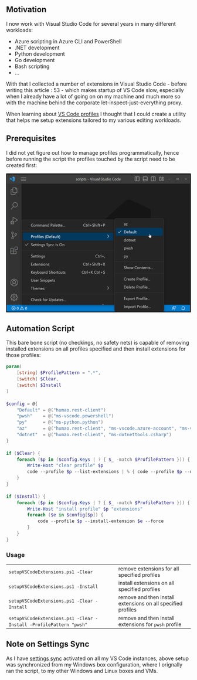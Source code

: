 ## Motivation

I now work with Visual Studio Code for several years in many different workloads:
- Azure scripting in Azure CLI and PowerShell
- .NET development
- Python development
- Go development
- Bash scripting
- ...

With that I collected a number of extensions in Visual Studio Code - before writing this article : 53 - which makes startup of VS Code slow, especially when I already have a lot of going on on my machine and much more so with the machine behind the corporate let-inspect-just-everything proxy.

When learning about [VS Code profiles](https://code.visualstudio.com/docs/editor/profiles) I thought that I could create a utility that helps me setup extensions tailored to my various editing workloads.

## Prerequisites

I did not yet figure out how to manage profiles programmatically, hence before running the script the profiles touched by the script need to be created first:

![Visual Studio Code profiles that need to be created before running the sample script](../images/vscode-profiles.png)

## Automation Script

This bare bone script (no checkings, no safety nets) is capable of removing installed extensions on all profiles specified and then install extensions for those profiles:

```PowerShell
param(
    [string] $ProfilePattern = ".*",
    [switch] $Clear,
    [switch] $Install
)

$config = @{
    "Default" = @("humao.rest-client")
    "pwsh"    = @("ms-vscode.powershell")
    "py"      = @("ms-python.python")
    "az"      = @("humao.rest-client", "ms-vscode.azure-account", "ms-vscode.azurecli")
    "dotnet"  = @("humao.rest-client", "ms-dotnettools.csharp")
}

if ($Clear) {
    foreach ($p in ($config.Keys | ? { $_ -match $ProfilePattern })) {
        Write-Host "clear profile" $p
        code --profile $p --list-extensions | % { code --profile $p --uninstall-extension $_ --force }
    }
}

if ($Install) {
    foreach ($p in ($config.Keys | ? { $_ -match $ProfilePattern })) {
        Write-Host "install profile" $p "extensions"
        foreach ($e in $config[$p]) {
            code --profile $p --install-extension $e --force
        }
    }
}
```

### Usage

| | |
| --- | --- |
| `setupVSCodeExtensions.ps1 -Clear` | remove extensions for all specified profiles |
| `setupVSCodeExtensions.ps1 -Install` | install extensions on all specified profiles |
| `setupVSCodeExtensions.ps1 -Clear -Install` | remove and then install extensions on all specified profiles |
| `setupVSCodeExtensions.ps1 -Clear -Install -ProfilePattern "pwsh"` | remove and then install extensions for `pwsh` profile |

## Note on Settings Sync

As I have [settings sync](https://code.visualstudio.com/docs/editor/settings-sync) activated on all my VS Code instances, above setup was synchronized from my Windows box configuration, where I orignally ran the script, to my other Windows and Linux boxes and VMs.